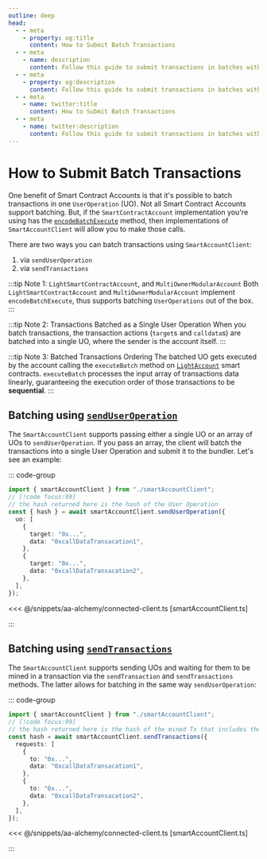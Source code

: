 ```yaml
---
outline: deep
head:
  - - meta
    - property: og:title
      content: How to Submit Batch Transactions
  - - meta
    - name: description
      content: Follow this guide to submit transactions in batches with Account Kit, a vertically integrated stack for building apps that support ERC-4337 and ERC-6900.
  - - meta
    - property: og:description
      content: Follow this guide to submit transactions in batches with Account Kit, a vertically integrated stack for building apps that support ERC-4337 and ERC-6900.
  - - meta
    - name: twitter:title
      content: How to Submit Batch Transactions
  - - meta
    - name: twitter:description
      content: Follow this guide to submit transactions in batches with Account Kit, a vertically integrated stack for building apps that support ERC-4337 and ERC-6900.
---
```


# How to Submit Batch Transactions

One benefit of Smart Contract Accounts is that it's possible to batch transactions in one `UserOperation` (UO). Not all Smart Contract Accounts support batching. But, if the `SmartContractAccount` implementation you're using has the [`encodeBatchExecute`](/packages/aa-core/accounts/) method, then implementations of `SmartAccountClient` will allow you to make those calls.

There are two ways you can batch transactions using `SmartAccountClient`:

1. via `sendUserOperation`
2. via `sendTransactions`

:::tip Note 1: `LightSmartContractAccount`, and `MultiOwnerModularAccount`
Both `LightSmartContractAccount` and `MultiOwnerModularAccount` implement `encodeBatchExecute`, thus supports batching `UserOperations` out of the box.
:::

:::tip Note 2: Transactions Batched as a Single User Operation
When you batch transactions, the transaction actions (`target`s and `calldata`s) are batched into a single UO, where the sender is the account itself.
:::

:::tip Note 3: Batched Transactions Ordering
The batched UO gets executed by the account calling the `executeBatch` method on [`LightAccount`](https://github.com/alchemyplatform/light-account/blob/v1.0.2/src/LightAccount.sol) smart contracts. `executeBatch` processes the input array of transactions data linearly, guaranteeing the execution order of those transactions to be **sequential**.
:::

## Batching using [`sendUserOperation`](/packages/aa-core/smart-account-client/actions/sendUserOperation.md)

The `SmartAccountClient` supports passing either a single UO or an array of UOs to `sendUserOperation`. If you pass an array, the client will batch the transactions into a single User Operation and submit it to the bundler. Let's see an example:

::: code-group

```ts [example.ts]
import { smartAccountClient } from "./smartAccountClient";
// [!code focus:99]
// the hash returned here is the hash of the User Operation
const { hash } = await smartAccountClient.sendUserOperation({
  uo: [
    {
      target: "0x...",
      data: "0xcallDataTransacation1",
    },
    {
      target: "0x...",
      data: "0xcallDataTransacation2",
    },
  ],
});
```

<<< @/snippets/aa-alchemy/connected-client.ts [smartAccountClient.ts]

:::

## Batching using [`sendTransactions`](/packages/aa-core/smart-account-client/actions/sendTransactions.md)

The `SmartAccountClient` supports sending UOs and waiting for them to be mined in a transaction via the `sendTransaction` and `sendTransactions` methods. The latter allows for batching in the same way `sendUserOperation`:

::: code-group

```ts [example.ts]
import { smartAccountClient } from "./smartAccountClient";
// [!code focus:99]
// the hash returned here is the hash of the mined Tx that includes the UserOperation
const hash = await smartAccountClient.sendTransactions({
  requests: [
    {
      to: "0x...",
      data: "0xcallDataTransacation1",
    },
    {
      to: "0x...",
      data: "0xcallDataTransacation2",
    },
  ],
});
```

<<< @/snippets/aa-alchemy/connected-client.ts [smartAccountClient.ts]

:::
